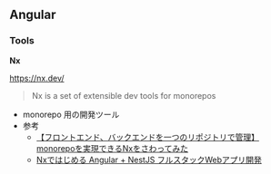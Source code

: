 ## Angular

### Tools

**Nx**

https://nx.dev/

> Nx is a set of extensible dev tools for monorepos

- monorepo 用の開発ツール
- 参考
  - [【フロントエンド、バックエンドを一つのリポジトリで管理】monorepoを実現できるNxをさわってみた](https://dev.classmethod.jp/articles/monorepo-nx/)
  - [Nxではじめる Angular + NestJS フルスタックWebアプリ開発](https://qiita.com/puku0x/items/9191fb432f4292736c2d)